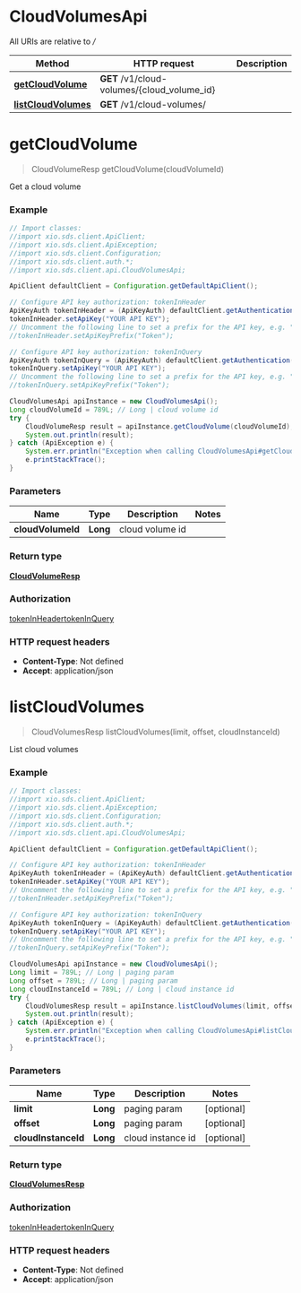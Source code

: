 # CloudVolumesApi

All URIs are relative to */*

Method | HTTP request | Description
------------- | ------------- | -------------
[**getCloudVolume**](CloudVolumesApi.md#getCloudVolume) | **GET** /v1/cloud-volumes/{cloud_volume_id} | 
[**listCloudVolumes**](CloudVolumesApi.md#listCloudVolumes) | **GET** /v1/cloud-volumes/ | 

<a name="getCloudVolume"></a>
# **getCloudVolume**
> CloudVolumeResp getCloudVolume(cloudVolumeId)



Get a cloud volume

### Example
```java
// Import classes:
//import xio.sds.client.ApiClient;
//import xio.sds.client.ApiException;
//import xio.sds.client.Configuration;
//import xio.sds.client.auth.*;
//import xio.sds.client.api.CloudVolumesApi;

ApiClient defaultClient = Configuration.getDefaultApiClient();

// Configure API key authorization: tokenInHeader
ApiKeyAuth tokenInHeader = (ApiKeyAuth) defaultClient.getAuthentication("tokenInHeader");
tokenInHeader.setApiKey("YOUR API KEY");
// Uncomment the following line to set a prefix for the API key, e.g. "Token" (defaults to null)
//tokenInHeader.setApiKeyPrefix("Token");

// Configure API key authorization: tokenInQuery
ApiKeyAuth tokenInQuery = (ApiKeyAuth) defaultClient.getAuthentication("tokenInQuery");
tokenInQuery.setApiKey("YOUR API KEY");
// Uncomment the following line to set a prefix for the API key, e.g. "Token" (defaults to null)
//tokenInQuery.setApiKeyPrefix("Token");

CloudVolumesApi apiInstance = new CloudVolumesApi();
Long cloudVolumeId = 789L; // Long | cloud volume id
try {
    CloudVolumeResp result = apiInstance.getCloudVolume(cloudVolumeId);
    System.out.println(result);
} catch (ApiException e) {
    System.err.println("Exception when calling CloudVolumesApi#getCloudVolume");
    e.printStackTrace();
}
```

### Parameters

Name | Type | Description  | Notes
------------- | ------------- | ------------- | -------------
 **cloudVolumeId** | **Long**| cloud volume id |

### Return type

[**CloudVolumeResp**](CloudVolumeResp.md)

### Authorization

[tokenInHeader](../README.md#tokenInHeader)[tokenInQuery](../README.md#tokenInQuery)

### HTTP request headers

 - **Content-Type**: Not defined
 - **Accept**: application/json

<a name="listCloudVolumes"></a>
# **listCloudVolumes**
> CloudVolumesResp listCloudVolumes(limit, offset, cloudInstanceId)



List cloud volumes

### Example
```java
// Import classes:
//import xio.sds.client.ApiClient;
//import xio.sds.client.ApiException;
//import xio.sds.client.Configuration;
//import xio.sds.client.auth.*;
//import xio.sds.client.api.CloudVolumesApi;

ApiClient defaultClient = Configuration.getDefaultApiClient();

// Configure API key authorization: tokenInHeader
ApiKeyAuth tokenInHeader = (ApiKeyAuth) defaultClient.getAuthentication("tokenInHeader");
tokenInHeader.setApiKey("YOUR API KEY");
// Uncomment the following line to set a prefix for the API key, e.g. "Token" (defaults to null)
//tokenInHeader.setApiKeyPrefix("Token");

// Configure API key authorization: tokenInQuery
ApiKeyAuth tokenInQuery = (ApiKeyAuth) defaultClient.getAuthentication("tokenInQuery");
tokenInQuery.setApiKey("YOUR API KEY");
// Uncomment the following line to set a prefix for the API key, e.g. "Token" (defaults to null)
//tokenInQuery.setApiKeyPrefix("Token");

CloudVolumesApi apiInstance = new CloudVolumesApi();
Long limit = 789L; // Long | paging param
Long offset = 789L; // Long | paging param
Long cloudInstanceId = 789L; // Long | cloud instance id
try {
    CloudVolumesResp result = apiInstance.listCloudVolumes(limit, offset, cloudInstanceId);
    System.out.println(result);
} catch (ApiException e) {
    System.err.println("Exception when calling CloudVolumesApi#listCloudVolumes");
    e.printStackTrace();
}
```

### Parameters

Name | Type | Description  | Notes
------------- | ------------- | ------------- | -------------
 **limit** | **Long**| paging param | [optional]
 **offset** | **Long**| paging param | [optional]
 **cloudInstanceId** | **Long**| cloud instance id | [optional]

### Return type

[**CloudVolumesResp**](CloudVolumesResp.md)

### Authorization

[tokenInHeader](../README.md#tokenInHeader)[tokenInQuery](../README.md#tokenInQuery)

### HTTP request headers

 - **Content-Type**: Not defined
 - **Accept**: application/json

